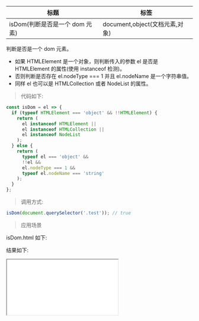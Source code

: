 | 标题                           | 标签                           |
| ------------------------------ | ------------------------------ |
| isDom(判断是否是一个 dom 元素) | document,object(文档元素,对象) |

判断是否是一个 dom 元素。

- 如果 HTMLElement 是一个对象，则判断传入的参数 el 是否是 HTMLElement 的属性(使用 instanceof 检测)。
- 否则判断是否存在 el.nodeType === 1 并且 el.nodeName 是一个字符串值。
- 同样 el 也可以是 HTMLCollection 或者 NodeList 的属性。

> 代码如下:

```js
const isDom = el => {
  if (typeof HTMLElement === 'object' && !!HTMLElement) {
    return (
      el instanceof HTMLElement ||
      el instanceof HTMLCollection ||
      el instanceof NodeList
    );
  } else {
    return (
      typeof el === 'object' &&
      !!el &&
      el.nodeType === 1 &&
      typeof el.nodeName === 'string'
    );
  }
};
```

> 调用方式:

```js
isDom(document.querySelector('.test')); // true
```

> 应用场景

isDom.html 如下:

<div class="code-editor" data-url="codes/javascript/html/isDom.html" data-language="html"></div>

结果如下:

<iframe src="codes/javascript/html/isDom.html"></iframe>
